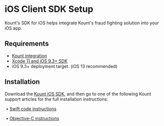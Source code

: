 iOS Client SDK Setup
====================

Kount's SDK for iOS helps integrate Kount's fraud fighting solution into
your iOS app.

## Requirements

-   [Kount integration](http://www.kount.com/fraud-detection-software)
-   [Xcode 11 and iOS 9.3+ SDK](https://developer.apple.com/xcode/download/)
-   iOS 9.3+ deployment target. (iOS 13 recommended)

## Installation

Download the [Kount iOS SDK](https://github.com/Kount/kount-ios-sdk), and then go to one of the following Kount support articles for the full installation instructions:

 •	[Swift code instructions](https://support.kount.com/hc/en-us/articles/360050315312-How-to-Integrate-the-Kount-iOS-SDK-into-a-Swift-App)

 •	[Objective-C instructions](https://support.kount.com/hc/en-us/articles/360050779711-How-to-Integrate-the-Kount-iOS-SDK-into-an-Objective-C-App)
